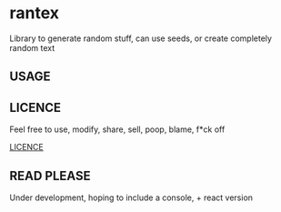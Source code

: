 # rantex
Library to generate random stuff, can use seeds, or create completely random text

## USAGE


## LICENCE
Feel free to use, modify, share, sell, poop, blame, f*ck off

[LICENCE](./LICENCE)

## READ PLEASE

Under development, hoping to include a console, + react version